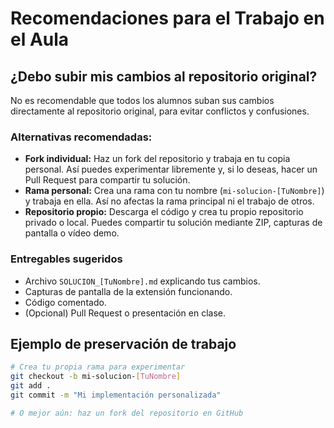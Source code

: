 # Recomendaciones para el Trabajo en el Aula

## ¿Debo subir mis cambios al repositorio original?

No es recomendable que todos los alumnos suban sus cambios directamente al repositorio original, para evitar conflictos y confusiones.

### Alternativas recomendadas:

- **Fork individual:** Haz un fork del repositorio y trabaja en tu copia personal. Así puedes experimentar libremente y, si lo deseas, hacer un Pull Request para compartir tu solución.
- **Rama personal:** Crea una rama con tu nombre (`mi-solucion-[TuNombre]`) y trabaja en ella. Así no afectas la rama principal ni el trabajo de otros.
- **Repositorio propio:** Descarga el código y crea tu propio repositorio privado o local. Puedes compartir tu solución mediante ZIP, capturas de pantalla o vídeo demo.

### Entregables sugeridos

- Archivo `SOLUCION_[TuNombre].md` explicando tus cambios.
- Capturas de pantalla de la extensión funcionando.
- Código comentado.
- (Opcional) Pull Request o presentación en clase.

## Ejemplo de preservación de trabajo

```bash
# Crea tu propia rama para experimentar
git checkout -b mi-solucion-[TuNombre]
git add .
git commit -m "Mi implementación personalizada"

# O mejor aún: haz un fork del repositorio en GitHub
```